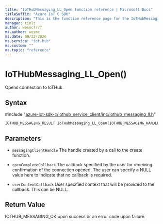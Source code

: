```yaml
---                             
title: "IoTHubMessaging_LL_Open function reference | Microsoft Docs" 
titleSuffix: "Azure IoT C SDK"            
description: "This is the function reference page for the IoTHubMessaging_LL_Open() function in the Azure IoT C SDK. This SDK is used with Azure IoT Hub and Azure IoT Hub Device Provisioning Service"            
manager: timlt                 
author: wesmc7777              
ms.author: wesmc               
ms.date: 09/23/2020                    
ms.service: "iot-hub"             
ms.custom: ""                
ms.topic: "reference"        
---                            
```


# IoTHubMessaging_LL_Open()

Opens connection to IoTHub.

## Syntax

\#include "[azure-iot-sdk-c/iothub_service_client/inc/iothub_messaging_ll.h](../iothub-messaging-ll-h.md)"  
```C
IOTHUB_MESSAGING_RESULT IoTHubMessaging_LL_Open(IOTHUB_MESSAGING_HANDLE  MU_IFCOMMA2);
```

## Parameters
* `messagingClientHandle` The handle created by a call to the create function. 

* `openCompleteCallback` The callback specified by the user for receiving confirmation of the connection opened. The user can specify a NULL value here to indicate that no callback is required. 

* `userContextCallback` User specified context that will be provided to the callback. This can be NULL.

## Return Value
IOTHUB_MESSAGING_OK upon success or an error code upon failure.

